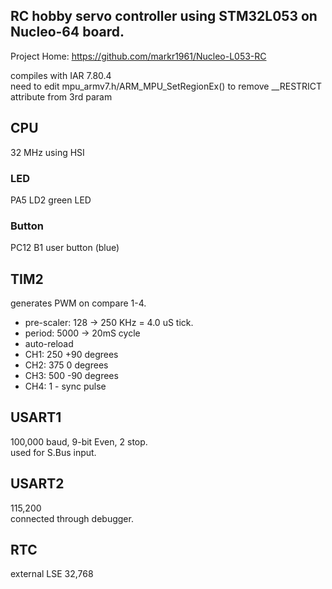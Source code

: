 ## RC hobby servo controller using STM32L053 on Nucleo-64 board.

Project Home: https://github.com/markr1961/Nucleo-L053-RC

compiles with IAR 7.80.4  
need to edit mpu_armv7.h/ARM_MPU_SetRegionEx() to remove __RESTRICT attribute from 3rd param  

## CPU
32 MHz
using HSI

### LED
PA5     LD2     green LED  

### Button
PC12    B1      user button (blue)  

## TIM2
generates PWM on compare 1-4.  
- pre-scaler: 128 -> 250 KHz = 4.0 uS tick.  
- period: 5000 -> 20mS cycle  
- auto-reload
- CH1: 250  +90 degrees  
- CH2: 375    0 degrees  
- CH3: 500  -90 degrees  
- CH4: 1 -  sync pulse  

## USART1
100,000 baud, 9-bit Even, 2 stop.  
used for S.Bus input.  

## USART2
115,200  
connected through debugger.

## RTC
external LSE 32,768  